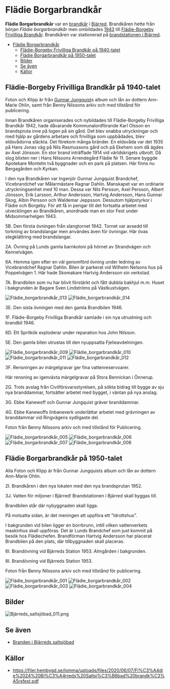 # Flädie Borgarbrandkår

**Flädie Borgarbrandkår** var en [brandkår](brandkår) i [Bjärred](bjärred). Brandkåren hette från början _Flädie borgarbrandkår_ men ombildades [1943](1943) till [Flädie-Borgeby Frivilliga Brandkår](flädie-borgeby%20frivilliga%20brandkår). Brandkåren var stationerad på [brandstationen i Bjärred](brandstationen%20i%20bjärred).

* [Flädie Borgarbrandkår](#flädie-borgarbrandkår)
  * [Flädie-Borgeby Frivilliga Brandkår på 1940-talet](#flädie-borgeby-frivilliga-brandkår-på-1940-talet)
  * [Flädie Borgarbrandkår på 1950-talet](#flädie-borgarbrandkår-på-1950-talet)
  * [Bilder](#bilder)
  * [Se även](#se-även)
  * [Källor](#källor)

## Flädie-Borgeby Frivilliga Brandkår på 1940-talet

Foton och Klipp är från [Gunnar Jungquist](gunnar%20jungquist)s album och lån av dottern Ann-Marie Ohlin, samt från Benny Nilssons arkiv och med tillstånd för publicering.

Innan Brandkåren organiserades och nybildades till Flädie-Borgeby Frivilliga Brandkår 1942, hade dåvarande Kommunalordförande Karl Olsson en brandspruta inne på logen på sin gård. Det blev snabba utryckningar och med hjälp av gårdens arbetare och frivilliga som uppbådades, blev eldsvådorna släckta. Det förekom många bränder. En eldsvåda var det 1935 på Hans Jonas väg på Nils Rasmussons gård och på Ekehem som då ägdes av Axel Jönsson. En stor brand inträffade 1914 vid världskrigets utbrott. Då slog blixten ner i Hans Nilssons Arrendegård Flädie Nr 11. Senare byggde Apotekare Montelin två byggnader och en park  på platsen. Här finns nu Bergagården och Kyrkan.  

I den nya  Brandkåren var Ingenjör Gunnar Jungquist Brandchef, Vicebrandchef var Målarmästare Ragnar Dahlin. Manskapet var en ordinarie utryckningsenhet med 10 man. Dessa var Nils Persson, Axel Persson, Albert Jönsson, Erik Larsson,  Arthur Andersson,  Hartvig Andersson, Hans Gunnar Skog, Albin Persson och Waldemar Jeppsson. Dessutom hjälpstyrkor i Flädie och Borgeby. För att få in pengar till det fortsatta arbetet med utvecklingen av Brandkåren, anordnade man en stor Fest under Midsommarhelgen 1943.

5B. Den första övningen från slangtornet 1942. Tornet var avsedd till torkning av brandslangar men användes även för övningar. Här övas stegklättring med brandslangar.

2A. Övning på Lunds gamla barnkoloni på hörnet av Strandvägen och Kennelvägen.

6A. Hemma igen efter en väl genomförd övning under ledning av Vicebrandchef Ragnar Dahlin. Bilen är parkerat vid Wilhelm Nelsons hus på Poppelvägen 1.
Här hade Skomakare Hartvig Andersson sin verkstad.

7A. Brandbilen som nu har blivit förstärkt och fått dubbla bakhjul m.m.
Huset i bakgrunden är Bagare Sven Lindströms på Västkustvägen.

![Flädie_borgarbrandkår_013](images/flädie_borgarbrandkår_013.jpg)
![Flädie_borgarbrandkår_014](images/flädie_borgarbrandkår_014.jpg)

<!-- TODO: Add pictures -->

3E. Den sista övningen med den gamla Brandbilen 1946.

1F. Flädie-Borgeby Frivilliga Brandkår samlade i sin nya utrustning och brandbil 1946.

6D. Ett Spritkök exploderar under reparation hos John Nilsson.

5E. Den gamla bilen utrustas till den nyuppsatta Fjelieavdelningen.

![Flädie_borgarbrandkår_009](images/flädie_borgarbrandkår_009.jpg)
![Flädie_borgarbrandkår_010](images/flädie_borgarbrandkår_010.jpg)
![Flädie_borgarbrandkår_011](images/flädie_borgarbrandkår_011.jpg)
![Flädie_borgarbrandkår_012](images/flädie_borgarbrandkår_012.jpg)

3F. Rensningen av märgelgravar ger fina vattenreservoarer.

Här rensning av igenväxta märgelgravar på Stora Bennickan i Önnerup.

2G. Trots avslag från Civilförsvarsstyrelsen, på sökta bidrag till bygge av sju nya branddammar, fortsätter arbetet med bygget, i väntan på nya anslag.

3G. Ebbe Kanewoff och Gunnar Jungquist gräver branddammar.

4G. Ebbe Kanewoffs linbaneverk underlättar arbetet med grävningen av branddammar
vid Ringvägens sydligaste del.

Foton från Benny Nilssons arkiv och med tillstånd för Publicering.

![Flädie_borgarbrandkår_005](images/flädie_borgarbrandkår_005.jpg)
![Flädie_borgarbrandkår_006](images/flädie_borgarbrandkår_006.jpg)
![Flädie_borgarbrandkår_007](images/flädie_borgarbrandkår_007.jpg)
![Flädie_borgarbrandkår_008](images/flädie_borgarbrandkår_008.jpg)

## Flädie Borgarbrandkår på 1950-talet

Alla Foton och Klipp är från Gunnar Jungquists album och lån av dottern Ann-Marie Ohlin.

2I. Brandkåren i den nya lokalen med den nya brandsprutan 1952.

3J. Vatten för miljoner i Bjärred! Brandstationen i Bjärred skall byggas till.

Brandbilen står där nybyggnaden skall ligga.

På motsatta sidan, är det meningen att uppföra ett ”Idrottshus”.

I bakgrunden vid bilen ligger en borrbrunn, intill vilken vattenverkets maskinhus skall uppföras. Det är Lunds Brandchef som just kommit på besök hos Flädiechefen.
Brandförman Hartvig Andersson har placerat Brandbilen på den plats, där tillbyggnaden skall placeras.

6I. Brandövning vid Bjärreds Station 1953. Almgården i bakgrunden.

8I. Brandövning vid Bjärreds Station 1953.

Foton från Benny Nilssons arkiv och med tillstånd för publicering.

![Flädie_borgarbrandkår_001](images/flädie_borgarbrandkår_001.jpg)
![Flädie_borgarbrandkår_002](images/flädie_borgarbrandkår_002.jpg)
![Flädie_borgarbrandkår_003](images/flädie_borgarbrandkår_003.jpg)
![Flädie_borgarbrandkår_004](images/flädie_borgarbrandkår_004.jpg)

## Bilder

![Bjärreds_saltsjöbad_011.png](images/bjärreds_saltsjöbad_011.png)

## Se även

* [Branden i Bjärreds saltsjöbad](branden%20i%20bjärreds%20saltsjöbad)

## Källor

* <https://filer.hembygd.se/lomma/uploads/files/2020/06/07/Fl%C3%A4die%2024%20Bj%C3%A4rreds%20Saltsj%C3%B6bad%20brandk%C3%A5rsfest.pdf>
